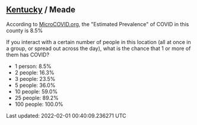 
## [Kentucky](/united-states/kentucky) / Meade

According to [MicroCOVID.org](http://microcovid.org),
the "Estimated Prevalence" of COVID in this county is 8.5%

If you interact with a certain number of people in this location
(all at once in a group, or spread out across the day), what is the chance that
1 or more of them has COVID?

- 1 person: 8.5%
- 2 people: 16.3%
- 3 people: 23.5%
- 5 people: 36.0%
- 10 people: 59.0%
- 25 people: 89.2%
- 100 people: 100.0%

Last updated: 2022-02-01 00:40:09.236271 UTC
